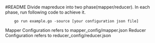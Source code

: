 #README
Divide mapreduce into two phase(mapper/reducer).
In each phase, run following code to achieve it.
```
    go run example.go -source [your configuration json file]

```
Mapper Configuration refers to mapper_config/mapper.json
Reducer Configuration refers to reducer_config/reducer.json